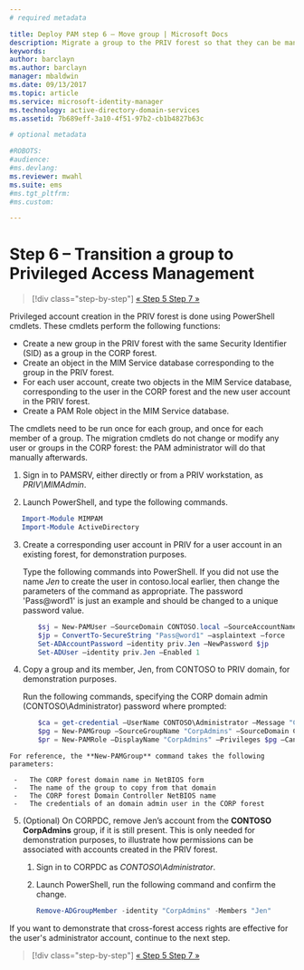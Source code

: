 ```yaml
---
# required metadata

title: Deploy PAM step 6 – Move group | Microsoft Docs
description: Migrate a group to the PRIV forest so that they can be managed with Privilege Access Management.
keywords:
author: barclayn
ms.author: barclayn
manager: mbaldwin
ms.date: 09/13/2017
ms.topic: article
ms.service: microsoft-identity-manager
ms.technology: active-directory-domain-services
ms.assetid: 7b689eff-3a10-4f51-97b2-cb1b4827b63c

# optional metadata

#ROBOTS:
#audience:
#ms.devlang:
ms.reviewer: mwahl
ms.suite: ems
#ms.tgt_pltfrm:
#ms.custom:

---
```

# Step 6 – Transition a group to Privileged Access Management

>[!div class="step-by-step"]
[« Step 5 ](step-5-establish-trust-between-priv-corp-forests.md)
[Step 7 »](step-7-elevate-user-access.md)

Privileged account creation in the PRIV forest is done using PowerShell cmdlets. These cmdlets perform the following functions:

- Create a new group in the PRIV forest with the same Security Identifier (SID) as a group in the CORP forest.  
- Create an object in the MIM Service database corresponding to the group in the PRIV forest.  
- For each user account, create two objects in the MIM Service database, corresponding to the user in the CORP forest and the new user account in the PRIV forest.  
- Create a PAM Role object in the MIM Service database.  

The cmdlets need to be run once for each group, and once for each member of a group. The migration cmdlets do not change or modify any user or groups in the CORP forest: the PAM administrator will do that manually afterwards.

1. Sign in to PAMSRV, either directly or from a PRIV workstation, as *PRIV\MIMAdmin*.

2.  Launch PowerShell, and type the following commands.

```PowerShell
   Import-Module MIMPAM
   Import-Module ActiveDirectory
```

3.  Create a corresponding user account in PRIV for a user account in an existing forest, for demonstration purposes.

    Type the following commands into PowerShell.  If you did not use the name *Jen* to create the user in contoso.local earlier, then change the parameters of the command as appropriate. The password 'Pass@word1' is just an example and should be changed to a unique password value.

 ```PowerShell
        $sj = New-PAMUser –SourceDomain CONTOSO.local –SourceAccountName Jen
        $jp = ConvertTo-SecureString "Pass@word1" –asplaintext –force
        Set-ADAccountPassword –identity priv.Jen –NewPassword $jp
        Set-ADUser –identity priv.Jen –Enabled 1
  ```

4. Copy a group and its member, Jen, from CONTOSO to PRIV domain, for demonstration purposes.

    Run the following commands, specifying the CORP domain admin (CONTOSO\Administrator) password where prompted:

 ```PowerShell
        $ca = get-credential –UserName CONTOSO\Administrator –Message "CORP forest domain admin credentials"
        $pg = New-PAMGroup –SourceGroupName "CorpAdmins" –SourceDomain CONTOSO.local                 –SourceDC CORPDC.contoso.local –Credentials $ca
        $pr = New-PAMRole –DisplayName "CorpAdmins" –Privileges $pg –Candidates $sj
 ```

    For reference, the **New-PAMGroup** command takes the following parameters:

     -   The CORP forest domain name in NetBIOS form  
     -   The name of the group to copy from that domain  
     -   The CORP forest Domain Controller NetBIOS name  
     -   The credentials of an domain admin user in the CORP forest  

5.  (Optional) On CORPDC, remove Jen’s account from the **CONTOSO CorpAdmins** group, if it is still present.  This is only needed for demonstration purposes, to illustrate how permissions can be associated with accounts created in the PRIV forest.

    1.  Sign in to CORPDC as *CONTOSO\Administrator*.

    2.  Launch PowerShell, run the following command and confirm the change.

        ```PowerShell
        Remove-ADGroupMember -identity "CorpAdmins" -Members "Jen"
        ```


If you want to demonstrate that cross-forest access rights are effective for the user's administrator account, continue to the next step.

>[!div class="step-by-step"]
[« Step 5 ](step-5-establish-trust-between-priv-corp-forests.md)
[Step 7 »](step-7-elevate-user-access.md)
